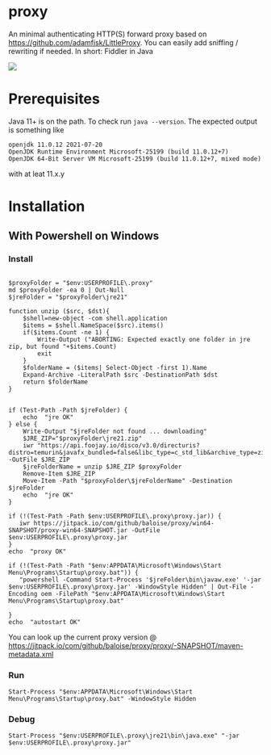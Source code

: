 # proxy
An minimal authenticating HTTP(S) forward proxy based on https://github.com/adamfisk/LittleProxy. You can easily add sniffing / rewriting if needed. In short: Fiddler in Java 

![](https://jitpack.io/v/baloise/proxy.svg)

# Prerequisites

Java 11+ is on the path. To check run `java --version`. The expected output is something like
```
openjdk 11.0.12 2021-07-20
OpenJDK Runtime Environment Microsoft-25199 (build 11.0.12+7)
OpenJDK 64-Bit Server VM Microsoft-25199 (build 11.0.12+7, mixed mode)
```
with at leat 11.x.y
 
# Installation

## With Powershell on Windows

### Install

```

$proxyFolder = "$env:USERPROFILE\.proxy" 
md $proxyFolder -ea 0 | Out-Null
$jreFolder = "$proxyFolder\jre21"

function unzip ($src, $dst){
    $shell=new-object -com shell.application
    $items = $shell.NameSpace($src).items()
    if($items.Count -ne 1) {
        Write-Output ("ABORTING: Expected exactly one folder in jre zip, but found "+$items.Count)
        exit
    }
    $folderName = ($items| Select-Object -first 1).Name
    Expand-Archive -LiteralPath $src -DestinationPath $dst
    return $folderName
}


if (Test-Path -Path $jreFolder) {
    echo  "jre OK" 
} else {
    Write-Output "$jreFolder not found ... downloading"
 	$JRE_ZIP="$proxyFolder\jre21.zip"
	iwr "https://api.foojay.io/disco/v3.0/directuris?distro=temurin&javafx_bundled=false&libc_type=c_std_lib&archive_type=zip&operating_system=windows&package_type=jre&version=21&architecture=x64&latest=available"  -OutFile $JRE_ZIP
	$jreFolderName = unzip $JRE_ZIP $proxyFolder
    Remove-Item $JRE_ZIP
    Move-Item -Path "$proxyFolder\$jreFolderName" -Destination $jreFolder
    echo  "jre OK"
}

if (!(Test-Path -Path $env:USERPROFILE\.proxy\proxy.jar)) {
   iwr https://jitpack.io/com/github/baloise/proxy/win64-SNAPSHOT/proxy-win64-SNAPSHOT.jar -OutFile $env:USERPROFILE\.proxy\proxy.jar
}    
echo  "proxy OK"

if (!(Test-Path -Path "$env:APPDATA\Microsoft\Windows\Start Menu\Programs\Startup\proxy.bat")) {
   "powershell -Command Start-Process '$jreFolder\bin\javaw.exe' '-jar $env:USERPROFILE\.proxy\proxy.jar' -WindowStyle Hidden" | Out-File -Encoding oem -FilePath "$env:APPDATA\Microsoft\Windows\Start Menu\Programs\Startup\proxy.bat"

}    
echo  "autostart OK"

```
You can look up the current proxy version @ https://jitpack.io/com/github/baloise/proxy/proxy/-SNAPSHOT/maven-metadata.xml

### Run
```
Start-Process "$env:APPDATA\Microsoft\Windows\Start Menu\Programs\Startup\proxy.bat" -WindowStyle Hidden
```

### Debug
```
Start-Process "$env:USERPROFILE\.proxy\jre21\bin\java.exe" "-jar $env:USERPROFILE\.proxy\proxy.jar"
```

